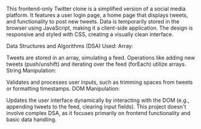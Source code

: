 This frontend-only Twitter clone is a simplified version of a social media platform. It features a user login page, a home page that displays tweets, and functionality to post new tweets. Data is temporarily stored in the browser using JavaScript, making it a client-side application. The design is responsive and styled with CSS, creating a visually clean interface.

Data Structures and Algorithms (DSA) Used:
Array:

Tweets are stored in an array, simulating a feed.
Operations like adding new tweets (push/unshift) and iterating over the feed (forEach) utilize arrays.
String Manipulation:

Validates and processes user inputs, such as trimming spaces from tweets or formatting timestamps.
DOM Manipulation:

Updates the user interface dynamically by interacting with the DOM (e.g., appending tweets to the feed, clearing input fields).
This project doesn't involve complex DSA, as it focuses primarily on frontend functionality and basic data handling.
